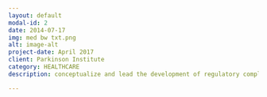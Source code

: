 ```yaml
---
layout: default
modal-id: 2
date: 2014-07-17
img: med bw txt.png
alt: image-alt
project-date: April 2017
client: Parkinson Institute
category: HEALTHCARE 
description: conceptualize and lead the development of regulatory compliant imaging, medical systems and devices from product requirements, risk management, feasibility studies, development, verification and validation to final product launch. Ensure regulatory compliance (ISO 13485), design control documentation and prototyping and testing. 

---
```

